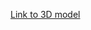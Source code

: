 [Link to 3D model](https://drive.google.com/drive/folders/1pXyfw9BkM4Lq4VfqMnI3arUIbo5p5VD2?usp=sharing)
